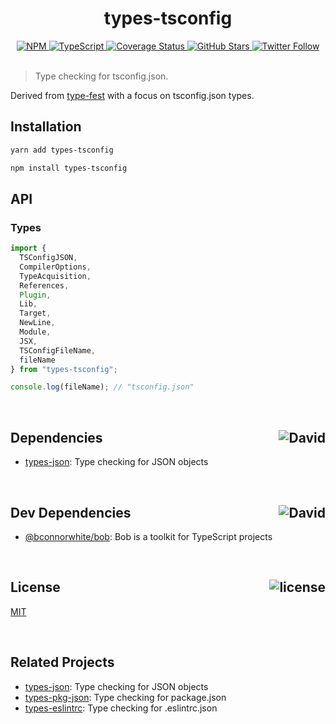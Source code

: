 <div align="center">
  <h1>types-tsconfig</h1>
  <a href="https://npmjs.com/package/types-tsconfig">
    <img alt="NPM" src="https://img.shields.io/npm/v/types-tsconfig.svg">
  </a>
  <a href="https://github.com/bconnorwhite/types-tsconfig">
    <img alt="TypeScript" src="https://img.shields.io/github/languages/top/bconnorwhite/types-tsconfig.svg">
  </a>
  <a href='https://coveralls.io/github/bconnorwhite/types-tsconfig?branch=master'>
    <img alt="Coverage Status" src="https://img.shields.io/coveralls/github/bconnorwhite/types-tsconfig.svg?branch=master">
  </a>
  <a href="https://github.com/bconnorwhite/types-tsconfig">
    <img alt="GitHub Stars" src="https://img.shields.io/github/stars/bconnorwhite/types-tsconfig?label=Stars%20Appreciated%21&style=social">
  </a>
  <a href="https://twitter.com/bconnorwhite">
    <img alt="Twitter Follow" src="https://img.shields.io/twitter/follow/bconnorwhite.svg?label=%40bconnorwhite&style=social">
  </a>
</div>

<br />

> Type checking for tsconfig.json.

Derived from [type-fest](https://www.npmjs.com/package/type-fest) with a focus on tsconfig.json types.

## Installation

```bash
yarn add types-tsconfig
```

```bash
npm install types-tsconfig
```

## API

### Types

```ts
import {
  TSConfigJSON,
  CompilerOptions,
  TypeAcquisition,
  References,
  Plugin,
  Lib,
  Target,
  NewLine,
  Module,
  JSX,
  TSConfigFileName,
  fileName
} from "types-tsconfig";

console.log(fileName); // "tsconfig.json"
```

<br />

<h2>Dependencies<img align="right" alt="David" src="https://img.shields.io/david/bconnorwhite/types-tsconfig.svg"></h2>

- [types-json](https://www.npmjs.com/package/types-json): Type checking for JSON objects

<br />

<h2>Dev Dependencies<img align="right" alt="David" src="https://img.shields.io/david/dev/bconnorwhite/types-tsconfig.svg"></h2>

- [@bconnorwhite/bob](https://www.npmjs.com/package/@bconnorwhite/bob): Bob is a toolkit for TypeScript projects

<br />

<h2>License <img align="right" alt="license" src="https://img.shields.io/npm/l/types-tsconfig.svg"></h2>

[MIT](https://opensource.org/licenses/MIT)

<br />

## Related Projects

- [types-json](https://www.npmjs.com/package/types-json): Type checking for JSON objects
- [types-pkg-json](https://www.npmjs.com/package/types-pkg-json): Type checking for package.json
- [types-eslintrc](https://www.npmjs.com/package/types-eslintrc): Type checking for .eslintrc.json
